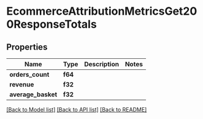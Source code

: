 # EcommerceAttributionMetricsGet200ResponseTotals

## Properties

Name | Type | Description | Notes
------------ | ------------- | ------------- | -------------
**orders_count** | **f64** |  | 
**revenue** | **f32** |  | 
**average_basket** | **f32** |  | 

[[Back to Model list]](../README.md#documentation-for-models) [[Back to API list]](../README.md#documentation-for-api-endpoints) [[Back to README]](../README.md)


